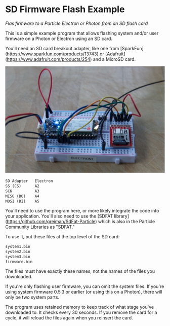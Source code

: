 # SD Firmware Flash Example

*Flas firmware to a Particle Electron or Photon from an SD flash card*

This is a simple example program that allows flashing system and/or user firmware on a Photon or Electron using an SD card. 

You'll need an SD card breakout adapter, like one from [SparkFun] (https://www.sparkfun.com/products/13743) or [Adafruit] (https://www.adafruit.com/products/254) and a MicroSD card. 

![Electron SD](electron_sd.png)

```
SD Adapter   Electron
SS (CS)      A2
SCK          A3
MISO (DO)    A4
MOSI (DI)    A5
```

You'll need to use the program here, or more likely integrate the code into your application. You'll also need to use the [SDFAT library] (https://github.com/greiman/SdFat-Particle) which is also in the Particle Community Libraries as "SDFAT."

To use it, put these files at the top level of the SD card:

```
system1.bin
system2.bin
system3.bin
firmware.bin
```

The files must have exactly these names, not the names of the files you downloaded.

If you're only flashing user firmware, you can omit the system files. If you're using system firmware 0.5.3 or earlier (or using this on a Photon), there will only be two system parts.

The program uses retained memory to keep track of what stage you've downloaded to. It checks every 30 seconds. If you remove the card for a cycle, it will reload the files again when you reinsert the card.


